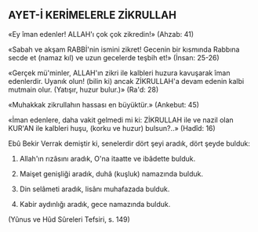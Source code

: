 ## AYET-İ KERİMELERLE ZİKRULLAH

«Ey îman edenler! ALLAH'ı çok çok zik­redin!» (Ahzab: 41)

«Sabah ve akşam RABBİ'nin ismini zik­ret! Gecenin bir kısmında Rabbına secde et (namaz kıl) ve uzun gecelerde teşbih et!» (İnsan: 25-26)

«Gerçek mü'minler, ALLAH'ın zikri ile kalbleri huzura kavuşarak îman edenlerdir. Uyanık olun! (bilin ki) ancak ZİKRULLAH'a devam edenin kalbi mutmain olur. (Yatışır,
huzur bulur.)» (Ra'd: 28)

«Muhakkak zikrullahın hassası en büyük­tür.» (Ankebut: 45)

«İman edenlere, daha vakit gelmedi mi ki: ZİKRULLAH ile ve nazil olan KUR'AN ile kalb­leri huşu, (korku ve huzur) bulsun?..» (Hadîd: 16)

Ebû Bekir Verrak demiştir ki, senelerdir dört şeyi aradık, dört şeyde bulduk:

1. Allah'ın rızâsını aradık, O'na itaatte ve ibâdette bulduk.

2. Maişet genişliği aradık, duhâ (kuş­luk) namazında bulduk.

3. Din selâmeti aradık, lisânı muhafazada bulduk.

4. Kabir aydınlığı aradık, gece namazında bulduk.

(Yûnus ve Hûd Sûreleri Tefsiri, s. 149)
